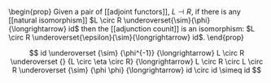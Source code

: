 
\begin{prop}
  Given a pair of [[adjoint functors]], $L \dashv R$, if there is any [[natural isomorphism]] $L \circ R \underoverset{\sim}{\phi}{\longrightarrow} id$ then the [[adjunction counit]] is an isomorphism: $L \circ R \underoverset{\epsilon}{\sim}{\longrightarrow} id$.
\end{prop}


$$
  id
  \underoverset
    {\sim}
    {\phi^{-1}}
    {\longrightarrow}
  L \circ R
  \underoverset
    {}
    {L \circ \eta \circ R}
    {\longrightarrow}
  L \circ R \circ L \circ R
  \underoverset
    {\sim}
    {\phi \phi}
    {\longrightarrow}
  id \circ id
    \simeq
  id
$$